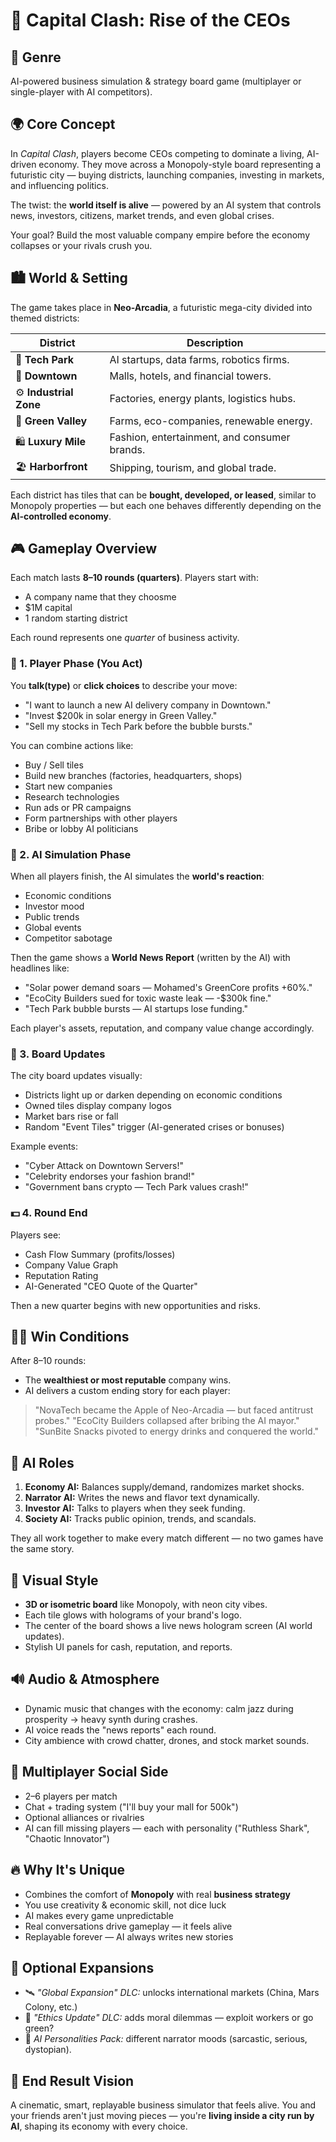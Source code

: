 # 💼 Capital Clash: Rise of the CEOs

## 🎯 Genre
AI-powered business simulation & strategy board game (multiplayer or single-player with AI competitors).

## 🌍 Core Concept
In *Capital Clash*, players become CEOs competing to dominate a living, AI-driven economy. They move across a Monopoly-style board representing a futuristic city — buying districts, launching companies, investing in markets, and influencing politics.

The twist: the **world itself is alive** — powered by an AI system that controls news, investors, citizens, market trends, and even global crises.

Your goal? Build the most valuable company empire before the economy collapses or your rivals crush you.

## 🏙️ World & Setting
The game takes place in **Neo-Arcadia**, a futuristic mega-city divided into themed districts:

| District               | Description                                  |
| ---------------------- | -------------------------------------------- |
| 🏢 **Tech Park**       | AI startups, data farms, robotics firms.     |
| 🌆 **Downtown**        | Malls, hotels, and financial towers.         |
| ⚙️ **Industrial Zone** | Factories, energy plants, logistics hubs.    |
| 🌿 **Green Valley**    | Farms, eco-companies, renewable energy.      |
| 🛍️ **Luxury Mile**    | Fashion, entertainment, and consumer brands. |
| 🏖️ **Harborfront**    | Shipping, tourism, and global trade.         |

Each district has tiles that can be **bought, developed, or leased**, similar to Monopoly properties — but each one behaves differently depending on the **AI-controlled economy**.

## 🎮 Gameplay Overview
Each match lasts **8–10 rounds (quarters)**.
Players start with:
* A company name that they choosme
* $1M capital
* 1 random starting district

Each round represents one *quarter* of business activity.

### 🧩 1. Player Phase (You Act)
You **talk(type)** or **click choices** to describe your move:
- "I want to launch a new AI delivery company in Downtown."
- "Invest $200k in solar energy in Green Valley."
- "Sell my stocks in Tech Park before the bubble bursts."

You can combine actions like:
* Buy / Sell tiles
* Build new branches (factories, headquarters, shops)
* Start new companies
* Research technologies
* Run ads or PR campaigns
* Form partnerships with other players
* Bribe or lobby AI politicians

### 🧠 2. AI Simulation Phase
When all players finish, the AI simulates the **world's reaction**:
* Economic conditions
* Investor mood
* Public trends
* Global events
* Competitor sabotage

Then the game shows a **World News Report** (written by the AI) with headlines like:
- "Solar power demand soars — Mohamed's GreenCore profits +60%."
- "EcoCity Builders sued for toxic waste leak — -$300k fine."
- "Tech Park bubble bursts — AI startups lose funding."

Each player's assets, reputation, and company value change accordingly.

### 📰 3. Board Updates
The city board updates visually:
* Districts light up or darken depending on economic conditions
* Owned tiles display company logos
* Market bars rise or fall
* Random "Event Tiles" trigger (AI-generated crises or bonuses)

Example events:
* "Cyber Attack on Downtown Servers!"
* "Celebrity endorses your fashion brand!"
* "Government bans crypto — Tech Park values crash!"

### 💵 4. Round End
Players see:
* Cash Flow Summary (profits/losses)
* Company Value Graph
* Reputation Rating
* AI-Generated "CEO Quote of the Quarter"

Then a new quarter begins with new opportunities and risks.

## 🧑‍💼 Win Conditions
After 8–10 rounds:
* The **wealthiest or most reputable** company wins.
* AI delivers a custom ending story for each player:

> "NovaTech became the Apple of Neo-Arcadia — but faced antitrust probes."
> "EcoCity Builders collapsed after bribing the AI mayor."
> "SunBite Snacks pivoted to energy drinks and conquered the world."

## 🤖 AI Roles
1. **Economy AI:** Balances supply/demand, randomizes market shocks.
2. **Narrator AI:** Writes the news and flavor text dynamically.
3. **Investor AI:** Talks to players when they seek funding.
4. **Society AI:** Tracks public opinion, trends, and scandals.

They all work together to make every match different — no two games have the same story.

## 🎨 Visual Style
* **3D or isometric board** like Monopoly, with neon city vibes.
* Each tile glows with holograms of your brand's logo.
* The center of the board shows a live news hologram screen (AI world updates).
* Stylish UI panels for cash, reputation, and reports.

## 🔊 Audio & Atmosphere
* Dynamic music that changes with the economy:
  calm jazz during prosperity → heavy synth during crashes.
* AI voice reads the "news reports" each round.
* City ambience with crowd chatter, drones, and stock market sounds.

## 💬 Multiplayer Social Side
* 2–6 players per match
* Chat + trading system ("I'll buy your mall for 500k")
* Optional alliances or rivalries
* AI can fill missing players — each with personality ("Ruthless Shark", "Chaotic Innovator")

## 🔥 Why It's Unique
* Combines the comfort of **Monopoly** with real **business strategy**
* You use creativity & economic skill, not dice luck
* AI makes every game unpredictable
* Real conversations drive gameplay — it feels alive
* Replayable forever — AI always writes new stories

## 🧩 Optional Expansions
* 🛰️ *"Global Expansion" DLC:* unlocks international markets (China, Mars Colony, etc.)
* 🧬 *"Ethics Update" DLC:* adds moral dilemmas — exploit workers or go green?
* 🧠 *AI Personalities Pack:* different narrator moods (sarcastic, serious, dystopian).

## 🏁 End Result Vision
A cinematic, smart, replayable business simulator that feels alive.
You and your friends aren't just moving pieces — you're **living inside a city run by AI**, shaping its economy with every choice.

